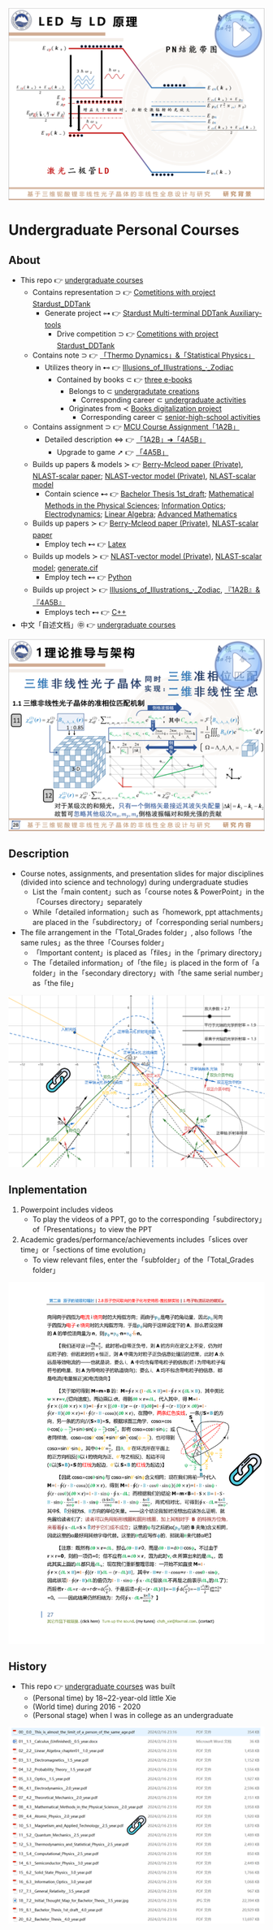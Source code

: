 <!-- ![fig](https://raw.githubusercontent.com/ChenZhu-Xie/undergraduate_courses/master/img/courses_science_notes.png "Science courses - Learning Notes") -->
[![The Principle of LED💡and LD](https://raw.githubusercontent.com/ChenZhu-Xie/undergraduate_courses/master/img/Principles_of_LED_&_LD.png)](https://youtu.be/pFG_w5GX8Xw "The Principle of LED💡and LD.mp4")

# Undergraduate Personal Courses

## About
* This repo 👉 [undergraduate courses](https://github.com/ChenZhu-Xie/undergraduate_courses)
    * Contains representation ⊃ 👉 [Cometitions with project Stardust_DDTank](https://github.com/ChenZhu-Xie/undergraduate_activities/tree/master/07__3.2__Self_Competitions)
        * Generate project ⊶ 👉 [Stardust Multi-terminal DDTank Auxiliary-tools](https://github.com/ChenZhu-Xie/Stardust_DDTank)
            * Drive competition ⊃ 👉 [Cometitions with project Stardust_DDTank](https://github.com/ChenZhu-Xie/undergraduate_activities/tree/master/07__3.2__Self_Competitions)
    * Contains note ⊃ 👉 [「Thermo Dynamics」&「Statistical Physics」](https://github.com/ChenZhu-Xie/undergraduate_courses/tree/master/03__2.1__Courses_Science/12__5.3__Email_exchange_with「Thermodynamics_and_Statistical_Physics」teacher_Li_Nan__2.5_year)
        * Utilizes theory in ⊷ 👉 [Illusions_of_Illustrations_·_Zodiac](https://github.com/ChenZhu-Xie/3_books_with_cpp/tree/master/cpp_codes_for_book2『Illusions_of_Illustrations_·_Zodiac』)
            * Contained by books ⊂ 👉 [three e-books](https://github.com/ChenZhu-Xie/3_books_with_cpp)
                * Belongs to ⊂ [undergradutate creations](https://github.com/ChenZhu-Xie/undergraduate_activities/tree/master/06__3.1__Self_Creations)
                    * Corresponding career ⊂ [undergraduate activities](https://github.com/ChenZhu-Xie/undergraduate_activities)
                * Originates from ≺ [Books digitalization project](https://github.com/ChenZhu-Xie/senior-high-school_activities/tree/master/4__6.2__Books_digitalization_project__3.0_year)
                    * Corresponding career ⊂ [senior-high-school activities](https://github.com/ChenZhu-Xie/senior-high-school_activities)
    * Contains assignment ⊃ 👉 [MCU Course Assignment「1A2B」](https://github.com/ChenZhu-Xie/undergraduate_courses/tree/master/04__2.2__Courses_Engineering/4__7.1__Micro_Control_Unit_(MCU)__3.5_year)
        * Detailed description ⇔ 👉 [「1A2B」➜「4A5B」](https://github.com/ChenZhu-Xie/1A2B_3C_4A5B)
            * Upgrade to game ➚ 👉 [「4A5B」](https://github.com/ChenZhu-Xie/1A2B_3C_4A5B/tree/master/Xcz%20-%20从1阶到9阶的10维解密游戏_v1.03_Beta.cpp)
    * Builds up papers & models ≻ 👉 [Berry-Mcleod paper (Private)](https://github.com/ChenZhu-Xie/Berry_Mcleod_paper__private), [NLAST-scalar paper](https://github.com/ChenZhu-Xie/NLAST_scalar_paper__private); [NLAST-vector model (Private)](https://github.com/ChenZhu-Xie/NLAST_private), [NLAST-scalar model](https://github.com/ChenZhu-Xie/NLAST)
        * Contain science ⊷ 👉 [Bachelor Thesis 1st_draft](https://github.com/ChenZhu-Xie/undergraduate_courses/tree/master/03__2.1__Courses_Science/18__7.2__Bachelor_Thesis__3.5_year/2.毕业论文_初稿.pdf); [Mathematical Methods in the Physical Sciences](https://github.com/ChenZhu-Xie/undergraduate_courses/tree/master/03__2.1__Courses_Science/08__4.3__Mathematical_Methods_in_the_Physical_Sciences__2.0_year.pdf); [Information Optics](https://github.com/ChenZhu-Xie/undergraduate_courses/tree/master/03__2.1__Courses_Science/16__6.3__Information_Optics__3.0_year.pdf); [Electrodynamics](https://github.com/ChenZhu-Xie/undergraduate_courses/tree/master/03__2.1__Courses_Science/06__4.1__Electrodynamics__2.0_year.pdf); [Linear Algebra](https://github.com/ChenZhu-Xie/undergraduate_courses/tree/master/03__2.1__Courses_Science/02__2.2__Linear_Algebra_chapter01__1.0_year.pdf); [Advanced Mathematics](https://github.com/ChenZhu-Xie/undergraduate_courses/tree/master/03__2.1__Courses_Science/01__1.1__Calculus_(Unfinished)__0.5_year.docx)
    * Builds up papers ≻ 👉 [Berry-Mcleod paper (Private)](https://github.com/ChenZhu-Xie/Berry_Mcleod_paper__private), [NLAST-scalar paper](https://github.com/ChenZhu-Xie/NLAST_scalar_paper__private)
        * Employ tech ⊷ 👉 [Latex](https://github.com/ChenZhu-Xie/undergraduate_courses/tree/master/04__2.2__Courses_Engineering/5__8.1__My_Latex_1st_try)
    * Builds up models ≻ 👉 [NLAST-vector model (Private)](https://github.com/ChenZhu-Xie/NLAST_private), [NLAST-scalar model](https://github.com/ChenZhu-Xie/NLAST); [generate.cif](https://gitee.com/ChenZhu-Xie/generate.cif)
        * Employ tech ⊷ 👉 [Python](https://github.com/ChenZhu-Xie/undergraduate_courses/tree/master/04__2.2__Courses_Engineering/6__8.2__Python_Self-study__4.0_year.xlsm)
    * Builds up project ≻ 👉 [Illusions_of_Illustrations_·_Zodiac](https://github.com/ChenZhu-Xie/3_books_with_cpp/tree/master/cpp_codes_for_book2『Illusions_of_Illustrations_·_Zodiac』), [『1A2B』&『4A5B』](https://github.com/ChenZhu-Xie/1A2B_3C_4A5B)
        * Employs tech ⊷ 👉 [C++](https://github.com/ChenZhu-Xie/undergraduate_courses/tree/master/04__2.2__Courses_Engineering/1__1.1__C++_Programming__0.5_year)
* 中文「自述文档」㊥ 👉 [undergraduate courses](https://gitee.com/ChenZhu-Xie/undergraduate_courses)

<!-- ![fig](https://raw.githubusercontent.com/ChenZhu-Xie/undergraduate_courses/master/img/GR_OneNote.png "General Relativity - OneNote") -->
[![My Bachelor 👨‍🎓 Thesis Defense Slides 📹🎞](https://raw.githubusercontent.com/ChenZhu-Xie/undergraduate_courses/master/img/「Bachelor_thesis」_Defense__4.0_year.png)](https://youtu.be/MgktNPbYhsc "My Bachelor 👨‍🎓 Thesis Defense Slides 📹🎞.mp4")

## Description
* Course notes, assignments, and presentation slides for major disciplines (divided into science and technology) during undergraduate studies
    * List the「main content」such as「course notes & PowerPoint」in the「Courses directory」separately
    * While「detailed information」such as「homework, ppt attachments」are placed in the「subdirectory」of「corresponding serial numbers」
* The file arrangement in the「Total_Grades folder」, also follows「the same rules」as the three「Courses folder」
    * 「Important content」is placed as「files」in the「primary directory」
    * The「detailed information」of「the file」is placed in the form of「a folder」in the「secondary directory」with「the same serial number」as「the file」

<!-- ![fig](https://raw.githubusercontent.com/ChenZhu-Xie/undergraduate_courses/master/img/Python_Self-study.png "Python - Self-Learning Notes") -->
[![fig](https://raw.githubusercontent.com/ChenZhu-Xie/undergraduate_courses/master/img/双正双负正单轴晶体中的三光__4.0_year.png "GitHub - Refraction, Reflection, and Transmission of Light in Positive Uniaxial Crystals with positive/negative ε,μ.ggb")](https://github.com/ChenZhu-Xie/undergraduate_courses/tree/master/03__2.1__Courses_Science/20__7.2__Bachelor_Thesis__3.5_year/King%20of%20kings——双正双负正单轴晶体中的三光7.ggb "GitHub - Refraction, Reflection, and Transmission of Light in Positive Uniaxial Crystals with positive/negative ε,μ.ggb")

## Inplementation
1. Powerpoint includes videos
    * To play the videos of a PPT, go to the corresponding「subdirectory」of「Presentations」to view the PPT
2. Academic grades/performance/achievements includes「slices over time」or「sections of time evolution」
    * To view relevant files, enter the「subfolder」of the「Total_Grades folder」

[![fig](https://raw.githubusercontent.com/ChenZhu-Xie/undergraduate_courses/master/img/Atomic_Physics__2.0_year.png "Atomic Physics - Learning Note.pdf")](https://github.com/ChenZhu-Xie/undergraduate_courses/tree/master/03__2.1__Courses_Science/09__4.4__Atomic_Physics__2.0_year.pdf "Atomic Physics - Learning Note.pdf")


## History
* This repo 👉 [undergraduate courses](https://github.com/ChenZhu-Xie/undergraduate_courses) was built
    * (Personal time) by 18~22-year-old little Xie
    * (World time) during 2016 - 2020
    * (Personal stage) when I was in college as an undergraduate

[![fig](https://raw.githubusercontent.com/ChenZhu-Xie/undergraduate_courses/master/img/courses_science_notes.png "Science Courses - Learning Notes")](https://github.com/ChenZhu-Xie/undergraduate_courses/tree/master/03__2.1__Courses_Science "Science Courses - Learning Notes")

<!-- ## Software Architecture
Software architecture description

## Installation

1.  xxxx
2.  xxxx
3.  xxxx

## Instructions

1.  xxxx
2.  xxxx
3.  xxxx

## Contribution

1.  Fork the repository
2.  Create Feat_xxx branch
3.  Commit your code
4.  Create Pull Request


## Gitee Feature

1.  You can use Readme\_XXX.md to support different languages, such as Readme\_en.md, Readme\_zh.md
2.  Gitee blog [blog.gitee.com](https://blog.gitee.com)
3.  Explore open source project [https://gitee.com/explore](https://gitee.com/explore)
4.  The most valuable open source project [GVP](https://gitee.com/gvp)
5.  The manual of Gitee [https://gitee.com/help](https://gitee.com/help)
6.  The most popular members  [https://gitee.com/gitee-stars/](https://gitee.com/gitee-stars/) -->
